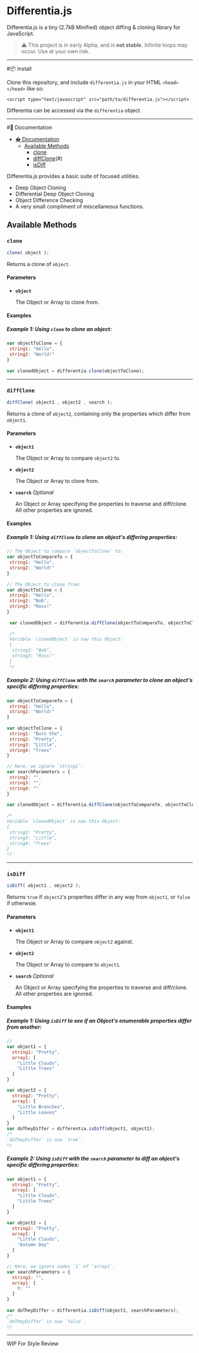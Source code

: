 Differentia.js
===
Differentia.js is a tiny (2.7kB Minified) object diffing & cloning library for JavaScript.
>:warning: This project is in early Alpha, and is **not stable.** Infinite loops may occur. Use at your own risk.

---
#:package: Install

Clone this repository, and include `differentia.js` in your HTML `<head></head>` like so:

    <script type="text/javascript" src="path/to/differentia.js"></script>

Differentia can be accessed via the `differentia` object.

---
#:closed_book: Documentation
- [� Documentation](#)
	- [Available Methods](#)
		- [clone](#)
		- [diffClone](#)(#)
		- [isDiff](#)

Differentia.js provides a basic suite of focused utilities.

- Deep Object Cloning
- Differential Deep Object Cloning
- Object Difference Checking
- A very small compliment of miscellaneous functions.

## Available Methods
### `clone`
```JavaScript
clone( object );
```
Returns a clone of `object`.

#### Parameters
- **`object`**
 
  The Object or Array to clone from.
 
#### Examples
##### Example 1: **Using `clone` to clone an object:**
```JavaScript
var objectToClone = {
 string1: "Hello",
 string2: "World!"
}
 
var clonedObject = differentia.clone(objectToClone);
```
 
---
### `diffClone`
```JavaScript
diffClone( object1 , object2 , search );
```
Returns a clone of `object2`, containing only the properties which differ from `object1`.

#### Parameters

- **`object1`**

  The Object or Array to compare `object2` to.
 
- **`object2`**
 
  The Object or Array to clone from.
  
- **`search`** *Optional*

  An Object or Array specifying the properties to traverse and diff/clone. All other properties are ignored.
  
#### Examples
##### Example 1: **Using `diffClone` to clone an object's differing properties:**
```JavaScript
// The Object to compare `objectToClone` to:
var objectToCompareTo = {
 string1: "Hello",
 string2: "World!"
}
 
// The Object to clone from:
var objectToClone = {
 string1: "Hello",
 string2: "Bob",
 string3: "Ross!"
}
 
 var clonedObject = differentia.diffClone(objectToCompareTo, objectToClone);
 
 /*
 Variable `clonedObject` is now this Object:
 {
  string2: "Bob",
  string3: "Ross!"
 }
 */
 ```
 
##### Example 2: **Using `diffClone` with the `search` parameter to clone an object's *specific* differing properties:**
```JavaScript
var objectToCompareTo = {
 string1: "Hello",
 string2: "World!"
}
 
var objectToClone = {
 string1: "Burn the",
 string2: "Pretty",
 string3: "Little",
 string4: "Trees"
}

// Here, we ignore `string1`.
var searchParameters = {
 string2: "",
 string3: "",
 string4: ""
}
 
var clonedObject = differentia.diffClone(objectToCompareTo, objectToClone, searchParameters);
 
/*
Variable `clonedObject` is now this Object:
{
 string2: "Pretty",
 string3: "Little",
 string4: "Trees"
}
*/
```
---

### `isDiff`
```JavaScript
isDiff( object1 , object2 );
```
Returns `true` if `object2`'s properties differ in any way from `object1`, or `false` if otherwsie.

#### Parameters
- **`object1`**
 
  The Object or Array to compare `object2` against.
  
- **`object2`**

  The Object or Array to compare to `object1`.
  
- **`search`** *Optional*

  An Object or Array specifying the properties to traverse and diff/clone. All other properties are ignored.
 
#### Examples
##### Example 1: **Using `isDiff` to see if an Object's enumerable properties differ from another:**
```JavaScript
// 
var object1 = {
  string1: "Pretty",
  array1: [
    "Little Clouds",
    "Little Trees"
  ]
}

var object2 = {
  string2: "Pretty",
  array1: [
    "Little Branches",
    "Little Leaves"
  ]
}
var doTheyDiffer = differentia.isDiff(object1, object2);
/*
`doTheyDiffer` is now `true`.
*/
```

##### Example 2: **Using `isDiff` with the `search` parameter to diff an object's *specific* differing properties:**
```JavaScript
var object1 = {
  string1: "Pretty",
  array1: [
    "Little Clouds",
    "Little Trees"
  ]
}

var object2 = {
  string2: "Pretty",
  array1: [
    "Little Clouds",
    "Autumn Day"
  ]
}

// Here, we ignore index `1` of `array1`.
var searchParameters = {
  string1: "",
  array1: [
    0: ""
  ] 
}
 
var doTheyDiffer = differentia.isDiff(object1, searchParameters);
/*
`doTheyDiffer` is now `false`.
*/
```
---
WIP For Style Review
